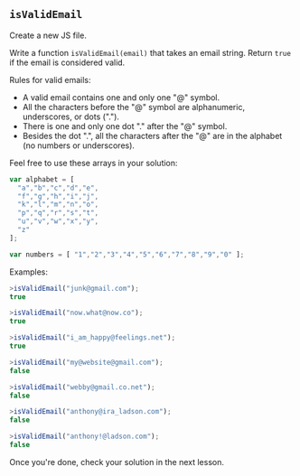## `isValidEmail`

Create a new JS file.

Write a function `isValidEmail(email)` that takes an email string. Return `true` if the email is considered valid.

Rules for valid emails:
* A valid email contains one and only one "@" symbol.
* All the characters before the "@" symbol are alphanumeric, underscores, or dots (".").
* There is one and only one dot "." after the "@" symbol.
* Besides the dot ".", all the characters after the "@" are in the alphabet (no numbers or underscores).

Feel free to use these arrays in your solution:

```javascript
var alphabet = [
  "a","b","c","d","e",
  "f","g","h","i","j",
  "k","l","m","n","o",
  "p","q","r","s","t",
  "u","v","w","x","y",
  "z"
];

var numbers = [ "1","2","3","4","5","6","7","8","9","0" ];
```

Examples:
```js
>isValidEmail("junk@gmail.com");
true

>isValidEmail("now.what@now.co");
true

>isValidEmail("i_am_happy@feelings.net");
true

>isValidEmail("my@website@gmail.com");
false

>isValidEmail("webby@gmail.co.net");
false

>isValidEmail("anthony@ira_ladson.com");
false

>isValidEmail("anthony!@ladson.com");
false
```

Once you're done, check your solution in the next lesson.
